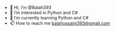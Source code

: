 - 👋 Hi, I’m @Balah393
- 👀 I’m interested in Python and C#
- 🌱 I’m currently learning Python and C#
- 📫 How to reach me balahussaini393@gmail.com

<!---
Balah393/Balah393 is a ✨ special ✨ repository because its `README.md` (this file) appears on your GitHub profile.
You can click the Preview link to take a look at your changes.
--->
